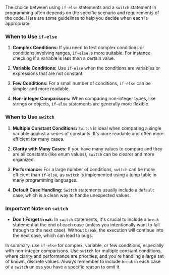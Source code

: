 The choice between using `if-else` statements and a `switch` statement in programming often depends on the specific scenario and requirements of the code. Here are some guidelines to help you decide when each is appropriate:

### When to Use `if-else`

1. **Complex Conditions:** If you need to test complex conditions or conditions involving ranges, `if-else` is more suitable. For instance, checking if a variable is less than a certain value.

2. **Variable Conditions:** Use `if-else` when the conditions are variables or expressions that are not constant.

3. **Few Conditions:** For a small number of conditions, `if-else` can be simpler and more readable.

4. **Non-integer Comparisons:** When comparing non-integer types, like strings or objects, `if-else` statements are generally more flexible.

### When to Use `switch`

1. **Multiple Constant Conditions:** `Switch` is ideal when comparing a single variable against a series of constants. It's more readable and often more efficient for many cases.

2. **Clarity with Many Cases:** If you have many values to compare and they are all constants (like enum values), `switch` can be clearer and more organized.

3. **Performance:** For a large number of conditions, `switch` can be more efficient than `if-else`, as `switch` is implemented using a jump table in many programming languages.

4. **Default Case Handling:** `Switch` statements usually include a `default` case, which is a clean way to handle unexpected values.

### Important Note on `switch`

- **Don’t Forget `break`:** In `switch` statements, it's crucial to include a `break` statement at the end of each case (unless you intentionally want to fall through to the next case). Without `break`, the execution will continue into the next case, which can lead to bugs.

In summary, use `if-else` for complex, variable, or few conditions, especially with non-integer comparisons. Use `switch` for multiple constant conditions, where clarity and performance are priorities, and you're handling a large set of known, discrete values. Always remember to include `break` in each case of a `switch` unless you have a specific reason to omit it.